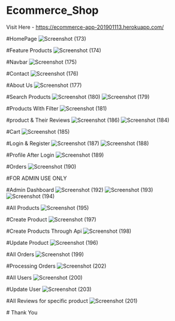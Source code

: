 ﻿# Ecommerce_Shop
Visit Here - https://ecommerce-app-201901113.herokuapp.com/

#HomePage
![Screenshot (173)](https://user-images.githubusercontent.com/104008575/174656491-7c6dceb8-ef72-4226-bf63-7767b62a463d.png)

#Feature Products
![Screenshot (174)](https://user-images.githubusercontent.com/104008575/174656555-a723d7c8-6a31-4880-bb2f-917fd5d54ebe.png)

#Navbar
![Screenshot (175)](https://user-images.githubusercontent.com/104008575/174656590-2aef2712-7183-4f62-ba49-03d89e9c73ba.png)

#Contact
![Screenshot (176)](https://user-images.githubusercontent.com/104008575/174656625-ed7e6655-8c74-488c-b09d-2f5fecd581be.png)

#About Us
![Screenshot (177)](https://user-images.githubusercontent.com/104008575/174656660-497d5b1d-94a6-4555-aa08-046a20c014c7.png)

#Search Products
![Screenshot (180)](https://user-images.githubusercontent.com/104008575/174656715-a6aaf96d-f426-4890-b0b9-b89290f15445.png)
![Screenshot (179)](https://user-images.githubusercontent.com/104008575/174656757-93b0d4d6-a39f-461a-8738-99b1da0ee09b.png)

#Products With Filter
![Screenshot (181)](https://user-images.githubusercontent.com/104008575/174656787-5c2a0964-1546-410a-8d98-7a0ce4eab9a2.png)

#product & Their Reviews
![Screenshot (186)](https://user-images.githubusercontent.com/104008575/174656845-f373e96c-a1d9-4d39-9e0f-92eacb369b7f.png)
![Screenshot (184)](https://user-images.githubusercontent.com/104008575/174656852-c880a793-aeda-4d09-9c68-a55af11c7555.png)

#Cart
![Screenshot (185)](https://user-images.githubusercontent.com/104008575/174656868-add22db6-4737-4067-93ae-b4d47d5348df.png)

#Login & Register
![Screenshot (187)](https://user-images.githubusercontent.com/104008575/174656928-81f9fdd2-96df-466b-bd86-ae2390b4e171.png)
![Screenshot (188)](https://user-images.githubusercontent.com/104008575/174657131-02a0ab1a-43b6-4489-8b02-e4e51ab20577.png)

#Profile After Login
![Screenshot (189)](https://user-images.githubusercontent.com/104008575/174657179-33a1d37c-49bd-48b6-9ccd-1d994a48e210.png)

#Orders
![Screenshot (190)](https://user-images.githubusercontent.com/104008575/174657213-0edd2a80-80b6-4088-aa2d-ab33bc978b91.png)

#FOR ADMIN USE ONLY

#Admin Dashboard
![Screenshot (192)](https://user-images.githubusercontent.com/104008575/174657719-65af3ef8-5701-4e20-a167-6274e5ad0180.png)
![Screenshot (193)](https://user-images.githubusercontent.com/104008575/174657738-cb201152-8e24-45b7-bbe6-fd06f1080fe2.png)
![Screenshot (194)](https://user-images.githubusercontent.com/104008575/174657740-1597983e-62a0-4092-900e-928d0668cda6.png)

#All Products
![Screenshot (195)](https://user-images.githubusercontent.com/104008575/174657815-11503271-55c7-4354-93dd-85c40110bbdc.png)

#Create Product
![Screenshot (197)](https://user-images.githubusercontent.com/104008575/174657853-3b8fda68-2bfd-4262-af59-f4e7f2e899f1.png)

#Create Products Through Api
![Screenshot (198)](https://user-images.githubusercontent.com/104008575/174657888-dcdd7c7b-bb20-40ff-acec-0cd4e8fe0562.png)

#Update Product
![Screenshot (196)](https://user-images.githubusercontent.com/104008575/174657907-06b0638c-831d-4dbe-be69-6ae8b4169d32.png)

#All Orders
![Screenshot (199)](https://user-images.githubusercontent.com/104008575/174657968-23a60563-8cf9-402e-9681-effe42061142.png)

#Processing Orders
![Screenshot (202)](https://user-images.githubusercontent.com/104008575/174658074-b4a2c1b8-70bc-46ea-8d7a-81461ff3d7ae.png)

#All Users
![Screenshot (200)](https://user-images.githubusercontent.com/104008575/174658129-bd8f0806-a7ad-46b9-991e-618c3c6fef99.png)

#Update User
![Screenshot (203)](https://user-images.githubusercontent.com/104008575/174658254-709a1e76-5f71-465f-8e74-33690cb9e599.png)

#All Reviews for specific product
![Screenshot (201)](https://user-images.githubusercontent.com/104008575/174658378-57dbfe4a-9f9d-411d-b48d-8851d7c3cfa5.png)

﻿# Thank You
